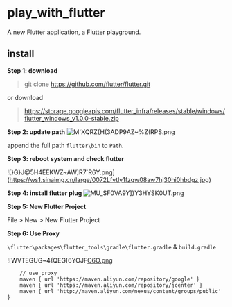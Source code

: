 # play_with_flutter

A new Flutter application, a Flutter playground.

## install

**Step 1: download**

> git clone https://github.com/flutter/flutter.git

or download

> https://storage.googleapis.com/flutter_infra/releases/stable/windows/flutter_windows_v1.0.0-stable.zip



**Step 2: update path**
![M`XQRZ{H(3ADP9AZ~%Z(RPS.png](https://ws1.sinaimg.cn/large/0072Lfvtly1fzqvwlep6oj30i80ffdh3.jpg)

append the full path `flutter\bin` to `Path`.

**Step 3: reboot system and check flutter**

![}G}J@5H4EEKWZ~AW]R7`R6Y.png](https://ws1.sinaimg.cn/large/0072Lfvtly1fzqw08aw7hj30hi0hbdgz.jpg)

**Step 4: install flutter plug**
![M`U_$F0VA9Y]}Y3HYSK`0UT.png](https://ws1.sinaimg.cn/large/0072Lfvtly1fzqw3e8yvgj30nc0jhjsz.jpg)

**Step 5: New Flutter Project**

File > New > New Flutter Project

**Step 6: Use Proxy**

`\flutter\packages\flutter_tools\gradle\flutter.gradle` & `build.gradle`

![WVTEGUG~4{QEG[6YOJF[C6O.png](https://ws1.sinaimg.cn/large/0072Lfvtly1fzqw7er441j30jg0ahaat.jpg)

```
    // use proxy
    maven { url 'https://maven.aliyun.com/repository/google' }
    maven { url 'https://maven.aliyun.com/repository/jcenter' }
    maven { url 'http://maven.aliyun.com/nexus/content/groups/public' }
```
